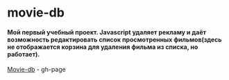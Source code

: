 # movie-db
#### Мой первый учебный проект. Javascript удаляет рекламу и даёт возможность редактировать список просмотренных фильмов(здесь не отображается корзина для удаления фильма из списка, но работает). ####
[Movie-db](https://alex-0111.github.io/movie-db/) - gh-page

